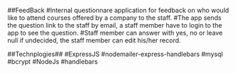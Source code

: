 ##FeedBack
#Internal questionnare application for feedback on who would like to attend courses offered by a company to the staff.
#The app sends the question link to the staff by email, a staff member have to login to the app to see the question.
#Staff member can answer with yes, no or leave null if undecided, the staff member can edit his/her record.

##Technplogies##
#ExpressJS
#nodemailer-express-handlebars
#mysql
#bcrypt
#NodeJs
#handlebars
